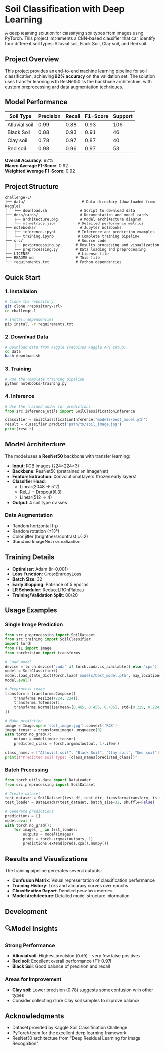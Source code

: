 # Soil Classification with Deep Learning

A deep learning solution for classifying soil types from images using PyTorch. This project implements a CNN-based classifier that can identify four different soil types: Alluvial soil, Black Soil, Clay soil, and Red soil.

## Project Overview

This project provides an end-to-end machine learning pipeline for soil classification, achieving **92% accuracy** on the validation set. The solution uses transfer learning with ResNet50 as the backbone architecture, with custom preprocessing and data augmentation techniques.

##  Model Performance

| Soil Type     | Precision | Recall | F1-Score | Support |
|---------------|-----------|---------|----------|---------|
| Alluvial soil | 0.99      | 0.88    | 0.93     | 106     |
| Black Soil    | 0.88      | 0.93    | 0.91     | 46      |
| Clay soil     | 0.78      | 0.97    | 0.87     | 40      |
| Red soil      | 0.98      | 0.96    | 0.97     | 53      |

**Overall Accuracy**: 92%  
**Macro Average F1-Score**: 0.92  
**Weighted Average F1-Score**: 0.92

## Project Structure

```
challenge-1/
├── data/                          # Data directory (downloaded from Kaggle)
│   └── download.sh               # Script to download data
├── docs/cards/                   # Documentation and model cards
│   ├── architecture.png          # Model architecture diagram
│   └── ml-metrics.json          # Detailed performance metrics
├── notebooks/                    # Jupyter notebooks
│   ├── inference.ipynb          # Inference and prediction examples
│   └── training.ipynb           # Complete training pipeline
├── src/                         # Source code
│   ├── postprocessing.py       # Results processing and visualization
│   └── preprocessing.py        # Data loading and preprocessing
├── LICENSE                      # License file
├── README.md                   # This file
└── requirements.txt            # Python dependencies
```

##  Quick Start

### 1. Installation

```bash
# Clone the repository
git clone <repository-url>
cd challenge-1

# Install dependencies
pip install -r requirements.txt
```

### 2. Download Data

```bash
# Download data from Kaggle (requires Kaggle API setup)
cd data
bash download.sh
```

### 3. Training

```python
# Run the complete training pipeline
python notebooks/training.py
```

### 4. Inference

```python
# Use the trained model for predictions
from src.inference_utils import SoilClassificationInference

classifier = SoilClassificationInference('models/best_model.pth')
result = classifier.predict('path/to/soil_image.jpg')
print(result)
```

##  Model Architecture

The model uses a **ResNet50** backbone with transfer learning:

- **Input**: RGB images (224×224×3)
- **Backbone**: ResNet50 (pretrained on ImageNet)
- **Feature Extraction**: Convolutional layers (frozen early layers)
- **Classifier Head**: 
  - Linear(2048 → 512)
  - ReLU + Dropout(0.3)
  - Linear(512 → 4)
- **Output**: 4 soil type classes

### Data Augmentation
- Random horizontal flip
- Random rotation (±10°)
- Color jitter (brightness/contrast ±0.2)
- Standard ImageNet normalization

##  Training Details

- **Optimizer**: Adam (lr=0.001)
- **Loss Function**: CrossEntropyLoss
- **Batch Size**: 32
- **Early Stopping**: Patience of 5 epochs
- **LR Scheduler**: ReduceLROnPlateau
- **Training/Validation Split**: 80/20

##  Usage Examples

### Single Image Prediction

```python
from src.preprocessing import SoilDataset
from src.training import SoilClassifier
import torch
from PIL import Image
from torchvision import transforms

# Load model
device = torch.device("cuda" if torch.cuda.is_available() else "cpu")
model = SoilClassifier()
model.load_state_dict(torch.load('models/best_model.pth', map_location=device))
model.eval()

# Preprocess image
transform = transforms.Compose([
    transforms.Resize((224, 224)),
    transforms.ToTensor(),
    transforms.Normalize(mean=[0.485, 0.456, 0.406], std=[0.229, 0.224, 0.225])
])

# Make prediction
image = Image.open('soil_image.jpg').convert('RGB')
image_tensor = transform(image).unsqueeze(0)
with torch.no_grad():
    output = model(image_tensor)
    predicted_class = torch.argmax(output, 1).item()

class_names = ["Alluvial soil", "Black Soil", "Clay soil", "Red soil"]
print(f"Predicted soil type: {class_names[predicted_class]}")
```

### Batch Processing

```python
from torch.utils.data import DataLoader
from src.preprocessing import SoilDataset

# Create dataset
test_dataset = SoilDataset(test_df, test_dir, transform=transform, is_test=True)
test_loader = DataLoader(test_dataset, batch_size=32, shuffle=False)

# Generate predictions
predictions = []
model.eval()
with torch.no_grad():
    for images, _ in test_loader:
        outputs = model(images)
        preds = torch.argmax(outputs, 1)
        predictions.extend(preds.cpu().numpy())
```

##  Results and Visualizations

The training pipeline generates several outputs:

- **Confusion Matrix**: Visual representation of classification performance
- **Training History**: Loss and accuracy curves over epochs
- **Classification Report**: Detailed per-class metrics
- **Model Architecture**: Detailed model structure information

## Development



## 🔍Model Insights

### Strong Performance
- **Alluvial soil**: Highest precision (0.99) - very few false positives
- **Red soil**: Excellent overall performance (F1: 0.97)
- **Black Soil**: Good balance of precision and recall

### Areas for Improvement  
- **Clay soil**: Lower precision (0.78) suggests some confusion with other types
- Consider collecting more Clay soil samples to improve balance




## Acknowledgments

- Dataset provided by Kaggle Soil Classification Challenge
- PyTorch team for the excellent deep learning framework
- ResNet50 architecture from "Deep Residual Learning for Image Recognition"


